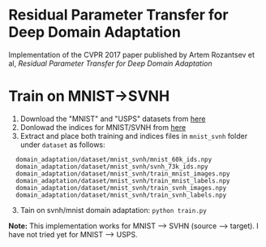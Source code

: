 # Residual Parameter Transfer for Deep Domain Adaptation
Implementation of the CVPR 2017 paper published by Artem Rozantsev et al, *Residual Parameter Transfer for Deep Domain Adaptation*

# Train on MNIST->SVNH
1. Download the "MNIST" and "USPS" datasets from [here](https://www.dropbox.com/s/wanwuhh1cwf6krs/mnist_svhn.zip?dl=0)
2. Donlowad the indices for MNIST/SVNH from [here](https://drive.google.com/drive/folders/1N5VQ8ry-tHr53cXjeBzlPifCcMN1VCsb?usp=sharing)
2. Extract and place both training and indices files in `mnist_svnh` folder under `dataset` as follows:
```
  domain_adaptation/dataset/mnist_svnh/mnist_60k_ids.npy
  domain_adaptation/dataset/mnist_svnh/svnh_73k_ids.npy
  domain_adaptation/dataset/mnist_svnh/train_mnist_images.npy
  domain_adaptation/dataset/mnist_svnh/train_mnist_labels.npy
  domain_adaptation/dataset/mnist_svnh/train_svnh_images.npy
  domain_adaptation/dataset/mnist_svnh/train_svnh_labels.npy
```
3. Tain on svnh/mnist domain adaptation: `python train.py`

**Note:** This implementation works for MNIST --> SVHN (source --> target). I have not tried yet for MNIST --> USPS.
